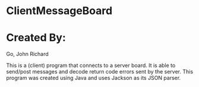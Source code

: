 # ClientMessageBoard
# Created By:
Go, John Richard

This is a (client) program that connects to a server board. It is able to send/post messages and decode return code errors sent by 
the server. This program was created using Java and uses Jackson as its JSON parser.
